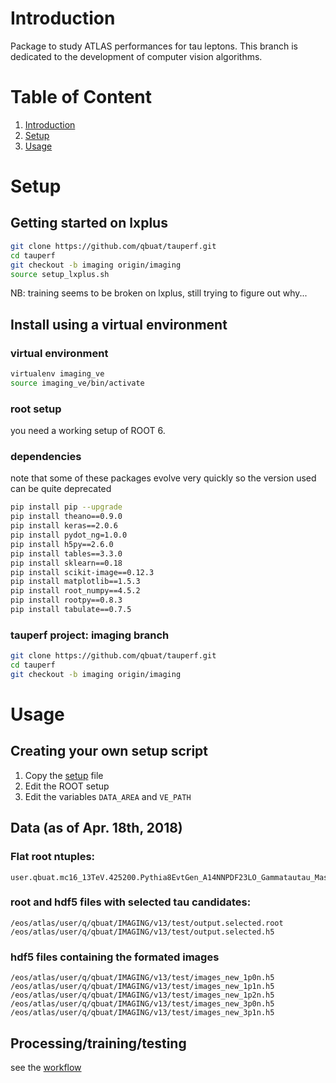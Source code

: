 # Introduction
Package to study ATLAS performances for tau leptons. 
This branch is dedicated to the development of computer vision algorithms.

# Table of Content
1. [Introduction](#introduction)
2. [Setup](#setup)
3. [Usage](#usage)

# Setup 
## Getting started on lxplus
```bash
git clone https://github.com/qbuat/tauperf.git
cd tauperf
git checkout -b imaging origin/imaging
source setup_lxplus.sh
```
NB: training seems to be broken on lxplus, still trying to figure out why...

## Install using a virtual environment

### virtual environment
```bash
virtualenv imaging_ve
source imaging_ve/bin/activate
```
### root setup
you need a working setup of ROOT 6.

### dependencies
note that some of these packages evolve very quickly so the version used can be quite deprecated
```bash
pip install pip --upgrade
pip install theano==0.9.0
pip install keras==2.0.6
pip install pydot_ng=1.0.0
pip install h5py==2.6.0
pip install tables==3.3.0
pip install sklearn==0.18
pip install scikit-image==0.12.3
pip install matplotlib==1.5.3
pip install root_numpy==4.5.2
pip install rootpy==0.8.3
pip install tabulate==0.7.5
```
### tauperf project: imaging branch
```bash
git clone https://github.com/qbuat/tauperf.git
cd tauperf
git checkout -b imaging origin/imaging
```
# Usage
## Creating your own setup script
1. Copy the [setup](setup_quentin.sh) file
1. Edit the ROOT setup
1. Edit the variables `DATA_AREA` and `VE_PATH` 

## Data (as of Apr. 18th, 2018)
### Flat root ntuples:
```
user.qbuat.mc16_13TeV.425200.Pythia8EvtGen_A14NNPDF23LO_Gammatautau_MassWeight.recon.ESD.e5468_s3170_r9466.tauid.v2_OUT
```

### root and hdf5 files with selected tau candidates:
```
/eos/atlas/user/q/qbuat/IMAGING/v13/test/output.selected.root
/eos/atlas/user/q/qbuat/IMAGING/v13/test/output.selected.h5
```

### hdf5 files containing the formated images
```
/eos/atlas/user/q/qbuat/IMAGING/v13/test/images_new_1p0n.h5
/eos/atlas/user/q/qbuat/IMAGING/v13/test/images_new_1p1n.h5
/eos/atlas/user/q/qbuat/IMAGING/v13/test/images_new_1p2n.h5
/eos/atlas/user/q/qbuat/IMAGING/v13/test/images_new_3p0n.h5
/eos/atlas/user/q/qbuat/IMAGING/v13/test/images_new_3p1n.h5
```

## Processing/training/testing
see the [workflow](doc/workflow.md)
